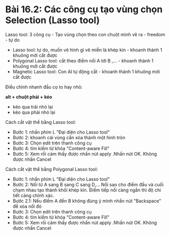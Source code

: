 # Bài 16.2: Các công cụ tạo vùng chọn Selection (Lasso tool)

Lasso tool: 3 công cụ - Tạo vùng chọn theo con chuột mình vẽ ra - freedom - tự do

- Lasso tool: tự do, muốn vẽ hình gì vẽ miễn là khép kín - khoanh thành 1 khuông mới cắt được
- Polygonal Lasso tool: cắt theo điểm nối A tới B ,... - khoanh thành 1 khuông mới cắt được
- Magnetic Lasso tool: Con AI tự động cắt - khoanh thành 1 khuông mới cắt được

Điều chỉnh nhanh đầu cọ to hay nhỏ:

**alt + chuột phải + kéo**
- kéo qua trái nhỏ lại
- kéo qua phải nhỏ lại



Cách cắt vật thể bằng Lasso tool:

- Bước 1: nhấn phím L "Đại diện cho Lasso tool"
- Bước 2: khoanh cái vùng cần xóa thành một hình tròn
- Bước 3: Chọn edit trên thanh công cụ
- Bước 4: tìm kiếm từ khóa "Content-aware Fill"
- Bước 5: Xem rồi cảm thấy được nhấn nút apply .Nhấn nút OK. Không được nhấn Cancel

Cách cắt vật thể bằng Polygonal Lasso tool:

- Bước 1: nhấn phím L "Đại diện cho Lasso tool"
- Bước 2: Nối từ A sang B sang C sang D,... Nối sao cho điểm đầu và cuối chạm nhau tạo thành khối khép kín. Điểm tiếp nối càng ngắn thì độ chi tiết càng chính xác. 
- Bước 2.1: Nếu điểm A đến B không đúng ý mình nhấn nút "Backspace" để xóa nối đó
- Bước 3: Chọn edit trên thanh công cụ
- Bước 4: tìm kiếm từ khóa "Content-aware Fill"
- Bước 5: Xem rồi cảm thấy được nhấn nút apply .Nhấn nút OK. Không được nhấn Cancel








